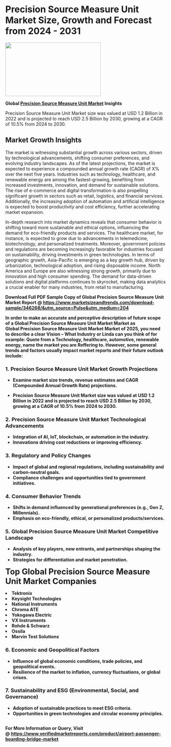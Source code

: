 <H1>Precision Source Measure Unit Market Size, Growth and Forecast from 2024 - 2031</H1><img class="aligncenter size-medium wp-image-584254" src="https://thirdeyenews.in/wp-content/uploads/2024/09/Global-Market-Research-300x168.jpeg" alt="" width="300" height="168" /><p><strong>Global&nbsp;<a href="https://www.marketsizeandtrends.com/download-sample/346268/&amp;utm_source=Pulse&amp;utm_medium=204">Precision Source Measure Unit Market</a> Insights</strong></p><p>Precision Source Measure Unit Market size was valued at USD 1.2 Billion in 2022 and is projected to reach USD 2.5 Billion by 2030, growing at a CAGR of 10.5% from 2024 to 2030.</p><p><h2>Market Growth Insights</h2> <p>The market is witnessing substantial growth across various sectors, driven by technological advancements, shifting consumer preferences, and evolving industry landscapes. As of the latest projections, the market is expected to experience a compounded annual growth rate (CAGR) of X% over the next five years. Industries such as technology, healthcare, and renewable energy are among the fastest-growing, benefiting from increased investments, innovation, and demand for sustainable solutions. The rise of e-commerce and digital transformation is also propelling significant growth in sectors such as retail, logistics, and financial services. Additionally, the increasing adoption of automation and artificial intelligence is expected to boost productivity and cost efficiency, further accelerating market expansion.</p> <p><strong></strong></p> <p>In-depth research into market dynamics reveals that consumer behavior is shifting toward more sustainable and ethical options, influencing the demand for eco-friendly products and services. The healthcare market, for instance, is expected to grow due to advancements in telemedicine, biotechnology, and personalized treatments. Moreover, government policies and regulations are becoming increasingly favorable for industries focused on sustainability, driving investments in green technologies. In terms of geographic growth, Asia-Pacific is emerging as a key growth hub, driven by urbanization, technological adoption, and rising disposable income. North America and Europe are also witnessing strong growth, primarily due to innovation and high consumer spending. The demand for data-driven solutions and digital platforms continues to skyrocket, making data analytics a crucial enabler for many industries, from retail to manufacturing. <p><strong></p><p><span class=""><strong>Download Full PDF Sample Copy of Global Precision Source Measure Unit Market Report</strong> @ <a href="https://www.marketsizeandtrends.com/download-sample/346268/&amp;utm_source=Pulse&amp;utm_medium=204" target="_blank">https://www.marketsizeandtrends.com/download-sample/346268/&amp;utm_source=Pulse&amp;utm_medium=204</a></span></p><p>In order to make an accurate and perceptive description of future scope of a Global&nbsp;Precision Source Measure Unit Market Market as Global&nbsp;Precision Source Measure Unit Market Market of 2025, you need to describe a clear Vision &ndash; What Industry or Linda can you think of for example: Quote from a Technology, healthcare, automotive, renewable energy, name the market you are Reffering to. However, some general trends and factors usually impact market reports and their future outlook include:</p><h3>1.&nbsp;<strong>Precision Source Measure Unit Market Growth Projections</strong></h3><ul><li>Examine market size trends, revenue estimates and CAGR (Compounded Annual Growth Rate) projections.</li><li><p>Precision Source Measure Unit Market size was valued at USD 1.2 Billion in 2022 and is projected to reach USD 2.5 Billion by 2030, growing at a CAGR of 10.5% from 2024 to 2030.</p></li></ul><h3>2.&nbsp;<strong>Precision Source Measure Unit Market Technological Advancements</strong></h3><ul><li>Integration of AI, IoT, blockchain, or automation in the industry.</li><li>Innovations driving cost reductions or improving efficiency.</li></ul><h3>3.&nbsp;<strong>Regulatory and Policy Changes</strong></h3><ul><li>Impact of global and regional regulations, including sustainability and carbon-neutral goals.</li><li>Compliance challenges and opportunities tied to government initiatives.</li></ul><h3>4.&nbsp;<strong>Consumer Behavior Trends</strong></h3><ul><li>Shifts in demand influenced by generational preferences (e.g., Gen Z, Millennials).</li><li>Emphasis on eco-friendly, ethical, or personalized products/services.</li></ul><h3>5.&nbsp;<strong>Global Precision Source Measure Unit Market Competitive Landscape</strong></h3><ul><li>Analysis of key players, new entrants, and partnerships shaping the industry.</li><li>Strategies for differentiation and market penetration.</li></ul><p data-pm-slice="1 1 []"><span style="color: inherit; font-family: inherit; font-size: 25px;">Top Global Precision Source Measure Unit Market Companies</span></p><div class="" data-test-id=""><p><li>Tektronix</li><li> Keysight Technologies</li><li> National Instruments</li><li> Chroma ATE</li><li> Yokogawa Electric</li><li> VX Instruments</li><li> Rohde & Schwarz</li><li> Ossila</li><li> Marvin Test Solutions</li></p></div><h3>6.&nbsp;<strong>Economic and Geopolitical Factors</strong></h3><ul><li>Influence of global economic conditions, trade policies, and geopolitical events.</li><li>Resilience of the market to inflation, currency fluctuations, or global crises.</li></ul><h3>7.&nbsp;<strong>Sustainability and ESG (Environmental, Social, and Governance)</strong></h3><ul><li>Adoption of sustainable practices to meet ESG criteria.</li><li>Opportunities in green technologies and circular economy principles.</li></ul><h2><strong style="font-size: 14px;">For More Information or Query, Visit @&nbsp;</strong><a style="background-color: #ffffff; font-size: 14px;" href="https://www.marketsizeandtrends.com/report/precision-source-measure-unit-market/" target="_blank">https://www.verifiedmarketreports.com/product/airport-passenger-boarding-bridge-market</a></h2>
